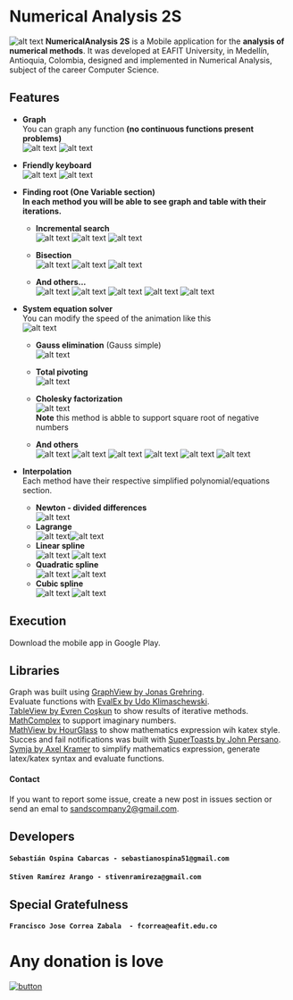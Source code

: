 # Numerical Analysis 2S
![alt text](https://2.bp.blogspot.com/-Ozib_ysz5Xc/Wy8g51A6b2I/AAAAAAAAEq4/BdGn5-6ILgsCUhQ6i0HQpBopHCzR69CQgCLcBGAs/s1600/home.png)
**NumericalAnalysis 2S** is a Mobile application for the **analysis of numerical methods**. It was developed at EAFIT University, in Medellín, Antioquia, Colombia, designed and implemented in Numerical Analysis, subject of the career Computer Science.

## Features

- **Graph**<br />
  You can graph any function **(no continuous functions present problems)**<br />
  ![alt text](https://3.bp.blogspot.com/-HuVfzGJ2huY/Wy_j3ZANZ2I/AAAAAAAAEr8/QYkwNpKXX0k35vqzuufJEYVQXzJRBCPZQCLcBGAs/s400/Screenshot_2018-06-24-13-11-12-901_com.example.sacrew.numericov4.png)  ![alt text](https://3.bp.blogspot.com/-rzxp9y0eZAA/Wy_j3cLLQmI/AAAAAAAAEsA/VgLmv0jWMOkFfLYpbprCVJTPM62xePeqwCLcBGAs/s400/Screenshot_2018-06-24-13-15-49-059_com.example.sacrew.numericov4.png)


- **Friendly keyboard** <br />
  ![alt text](https://4.bp.blogspot.com/-gm7xaUZL2AE/Wy_j3RTlWMI/AAAAAAAAEsE/JI5HDg8nLvwNEKSdVGAhMNH2ae0xpEdeQCLcBGAs/s400/Screenshot_2018-06-24-13-15-42-795_com.example.sacrew.numericov4.png)  ![alt text](https://2.bp.blogspot.com/-GwEVrBkl5tk/Wy_j3_L7ShI/AAAAAAAAEsI/BnclnyFALuAo8G62nnaOcKeLc9DvasL7ACLcBGAs/s400/Screenshot_2018-06-24-13-16-00-526_com.example.sacrew.numericov4.png)
 
- **Finding root (One Variable section)**<br />
  **In each method you will be able to see graph and table with their iterations.**<br />
  - **Incremental search** <br />
    ![alt text](https://2.bp.blogspot.com/-qg3DTMgWoaE/Wy_qE1i7oVI/AAAAAAAAEs0/x2PLeUXASYAlE-vd_GuyUV4nTIbWiLypACLcBGAs/s400/Screenshot_2018-06-24-13-50-49-785_com.example.sacrew.numericov4.png)  ![alt text](https://4.bp.blogspot.com/-R1sypqdsN_w/Wy_qExwgtNI/AAAAAAAAEsw/LvyjDp4Hs4MU29aTALzgjqg-pqc0KkS-ACLcBGAs/s400/Screenshot_2018-06-24-13-50-52-362_com.example.sacrew.numericov4.png) ![alt text](https://2.bp.blogspot.com/-tjbQLCxsFeU/Wy_qE14a9hI/AAAAAAAAEs4/dLXhaKNSUV08vsRC_CZa_KX_ur-4Dcm_gCLcBGAs/s400/Screenshot_2018-06-24-13-50-57-543_com.example.sacrew.numericov4.png)
    
  - **Bisection** <br />
    ![alt text](https://3.bp.blogspot.com/-gaqaNSDepo8/Wy_qF-ViOSI/AAAAAAAAEs8/o-84jtCHZW8DC30e4nTlJF8pRkDVJQbiwCLcBGAs/s400/Screenshot_2018-06-24-13-55-02-847_com.example.sacrew.numericov4.png)  ![alt text](https://3.bp.blogspot.com/-V9t_zPj9ENY/Wy_qGmaPq5I/AAAAAAAAEtI/1EHke-91XqU03EVG7cSCByYMK3mipLK9QCLcBGAs/s400/Screenshot_2018-06-24-13-55-17-908_com.example.sacrew.numericov4.png)  ![alt text](https://3.bp.blogspot.com/-eOYbgvSJQww/Wy_qGP_fx3I/AAAAAAAAEtA/QYEgIy6T7ZsUH2YK4-xXqM7-oUXHth1TgCLcBGAs/s400/Screenshot_2018-06-24-13-55-06-859_com.example.sacrew.numericov4.png)
  - **And others...** <br />
  ![alt text](https://1.bp.blogspot.com/-3Ris7RrcUl0/Wy_qGmhW8TI/AAAAAAAAEtM/BuBwcMbuwyEtgOK2FdYM1UxuBmlLpSzuQCLcBGAs/s400/Screenshot_2018-06-24-13-55-32-841_com.example.sacrew.numericov4.png) ![alt text](https://4.bp.blogspot.com/-BLZ-WqohAso/Wy_qHA5mUhI/AAAAAAAAEtQ/Ajvzrl5plWMK1YkilWiTkseKjbRb61CgwCLcBGAs/s400/Screenshot_2018-06-24-13-55-54-090_com.example.sacrew.numericov4.png) ![alt text](https://2.bp.blogspot.com/-pjqBujDNprw/Wy_qHaWGmqI/AAAAAAAAEtU/oo4xBErt3j8rD7ksr1uwuiivguNuGRzEwCLcBGAs/s400/Screenshot_2018-06-24-13-56-11-130_com.example.sacrew.numericov4.png) ![alt text](https://1.bp.blogspot.com/-CDUzANeb91k/Wy_qHlXlyxI/AAAAAAAAEtY/xurQR-ls4BkT8tiAvUw4bEj5n-EGfRXkwCLcBGAs/s400/Screenshot_2018-06-24-13-56-23-359_com.example.sacrew.numericov4.png) ![alt text](https://4.bp.blogspot.com/-eWzSRYULTH4/Wy_qHmoSruI/AAAAAAAAEtc/FStWp3MopY8Y0flySJvneVNt5ACWyY0rQCLcBGAs/s400/Screenshot_2018-06-24-13-56-40-953_com.example.sacrew.numericov4.png)
 
- **System equation solver** <br />
    You can modify the speed of the animation like this <br />
   ![alt text](https://2.bp.blogspot.com/-017PklU-FJI/WzAQXYvPfzI/AAAAAAAAEuM/Z_1MqrBeGAAVnEApaJZhnopCF13oxs5eACLcBGAs/s400/ezgif.com-video-to-gif.gif)
 
   - **Gauss elimination** (Gauss simple) <br /> ![alt text](https://3.bp.blogspot.com/-FcZQBYOLwkU/W0VR7go7ZeI/AAAAAAAAE1U/DYHtfHKKdbwDv03xha1Y3tCAg83b2-cdwCLcBGAs/s400/ezgif.com-video-to-gif.gif)

  - **Total pivoting** <br />![alt text](https://2.bp.blogspot.com/-VwsajFhsy08/W0VNLajWLvI/AAAAAAAAE0I/a5GipZBsIjwbZ6cS6Q2EDteDMIMf50oogCLcBGAs/s400/ezgif.com-video-to-gif%2B%25282%2529.gif)
  - **Cholesky factorization** <br />![alt text](https://4.bp.blogspot.com/-dKO6TEOUvew/W0VP1L3UIZI/AAAAAAAAE04/M96c-iCR20EQPy2rk2bwSzXIo8RCnCe4ACLcBGAs/s400/ezgif.com-video-to-gif%2B%25286%2529.gif)
  <br /> **Note** this method is abble to support square root of negative numbers
  - **And others** <br />![alt text](https://3.bp.blogspot.com/-MMnkAfjggNI/W0VMbp8jdRI/AAAAAAAAE0A/YxpazsIFQmIRpvP9POyCLnkQUZ9dt-_vACLcBGAs/s400/ezgif.com-video-to-gif%2B%25281%2529.gif)  ![alt text](https://1.bp.blogspot.com/-BCYRN5gXYXM/W0VPzVg2bNI/AAAAAAAAE0s/xlvElL4jVV4ul4c0jJL-I95IBtUXffaAACLcBGAs/s400/ezgif.com-video-to-gif%2B%25284%2529.gif)  ![alt text](https://4.bp.blogspot.com/-kxRXvLXCH0Q/W0VPzkMaghI/AAAAAAAAE00/rDn-nQuTj9gazevXMCAg0FfwJ6-PyodsQCLcBGAs/s400/ezgif.com-video-to-gif%2B%25285%2529.gif) ![alt text](https://4.bp.blogspot.com/-RDfIgbmZcNc/WzAZJdKekII/AAAAAAAAEwE/4NB40vo_xTYu840IXphhXs13Rq3oM3nBACLcBGAs/s400/Screenshot_2018-06-24-16-31-47-378_com.example.sacrew.numericov4.png) ![alt text](https://4.bp.blogspot.com/-1JAZtf39TRE/WzAZU8wmCuI/AAAAAAAAEwI/W9aO2bK--_wsjrzrA_moa63piuxRTeH-wCLcBGAs/s400/Screenshot_2018-06-24-16-32-12-577_com.example.sacrew.numericov4.png) ![alt text](https://4.bp.blogspot.com/-VckXZTKcl-0/WzAaReSnCLI/AAAAAAAAEwg/G8edI-Elu5YPFC1JBIR2JPOUUGIgmmxfgCLcBGAs/s400/Screenshot_2018-06-24-16-01-12-551_com.example.sacrew.numericov4.png)
  
- **Interpolation** <br />
  Each method have their respective simplified polynomial/equations section.
    - **Newton - divided differences**<br /> ![alt text](https://1.bp.blogspot.com/-G-FuY40hyP8/W0VYtG3SAyI/AAAAAAAAE1s/LkAa4C2sPH0OZBR_QNbKxzJfwofuchXVQCLcBGAs/s400/Screenshot_2018-07-10-19-55-55-556_com.example.sacrew.numericov4.png)
    - **Lagrange** <br /> ![alt text](https://3.bp.blogspot.com/-lo4jK2U-xwk/W0VYtStJH8I/AAAAAAAAE10/aX9jItVpX4IG52CvxdtjMipcOIAT8Ke6wCLcBGAs/s400/Screenshot_2018-07-10-19-56-03-963_com.example.sacrew.numericov4.png)![alt text](https://1.bp.blogspot.com/-ot2WdLrHSMI/W0VYteKb7bI/AAAAAAAAE1w/modool0msH09btfvnEmB74_AihRpfXTWQCLcBGAs/s400/Screenshot_2018-07-10-19-56-30-281_com.example.sacrew.numericov4.png)
    - **Linear spline** <br /> ![alt text](https://4.bp.blogspot.com/-BkJac9acjqo/W0VYuQtQrdI/AAAAAAAAE2A/S_YZrWmYJGMG1lN5bZDqFULYOiUqGOzcQCLcBGAs/s400/Screenshot_2018-07-10-20-05-32-403_com.example.sacrew.numericov4.png) ![alt text](https://1.bp.blogspot.com/-W2KoqQr8Es0/W0VYt9fZZ0I/AAAAAAAAE14/SlaS_aj9pD8dnu6bSQmAZ0IHmsbkaTowACLcBGAs/s400/Screenshot_2018-07-10-19-56-36-516_com.example.sacrew.numericov4.png)
    - **Quadratic spline** <br /> ![alt text](https://4.bp.blogspot.com/-QdbCKoBdw58/W0VYuhjys5I/AAAAAAAAE2E/cDZ2oHbO6As0C1XMwEYcFDaRcErrz-A6gCLcBGAs/s400/Screenshot_2018-07-10-20-05-41-404_com.example.sacrew.numericov4.png) ![alt text](https://2.bp.blogspot.com/-MsvqqpFQbBI/W0VYu9hLaRI/AAAAAAAAE2I/Io-5HZlXZXE5kkZJ4vIZNdNBJn93oW48QCLcBGAs/s400/Screenshot_2018-07-10-20-05-56-889_com.example.sacrew.numericov4.png)
    - **Cubic spline** <br /> ![alt text](https://4.bp.blogspot.com/-QlThJ99V13A/W0VYvHw8jzI/AAAAAAAAE2M/oZrFbFHa0dkji0ObYUbinN6jdqMt4NDugCLcBGAs/s400/Screenshot_2018-07-10-20-06-19-522_com.example.sacrew.numericov4.png) ![alt text](https://4.bp.blogspot.com/-Y7fw3r9v6K0/W0VYvV4Zd5I/AAAAAAAAE2Q/EIxHZ7cUWak6TFYHmi4fOFVNmE97PrJZQCLcBGAs/s400/Screenshot_2018-07-10-20-06-23-140_com.example.sacrew.numericov4.png)
## Execution
Download the mobile app in Google Play.

## Libraries
Graph was built using [GraphView by Jonas Grehring](http://www.android-graphview.org/).<br />
Evaluate functions with [EvalEx by Udo Klimaschewski](https://github.com/uklimaschewski/EvalEx). <br />
[TableView by Evren Coşkun](https://github.com/evrencoskun/TableView) to show results of iterative methods. <br />
[MathComplex](http://commons.apache.org/proper/commons-math/javadocs/api-3.6/org/apache/commons/math3/complex/Complex.html) to support imaginary numbers.<br />
[MathView by HourGlass](https://github.com/lingarajsankaravelu/Katex) to show mathematics expression wih katex style. <br />
Succes and fail notifications was built with [SuperToasts by John Persano](https://github.com/JohnPersano/SuperToasts). <br />
[Symja by Axel Kramer](https://github.com/axkr/symja_android_library) to simplify mathematics expression, generate latex/katex syntax and evaluate functions.


#### Contact
  If you want to report some issue, create a new post in issues section or send an emal to sandscompany2@gmail.com.
  
## Developers

#### `Sebastián Ospina Cabarcas - sebastianospina51@gmail.com`
#### `Stiven Ramírez Arango - stivenramireza@gmail.com`


## Special Gratefulness
#### `Francisco Jose Correa Zabala  - fcorrea@eafit.edu.co`

# Any donation is love
[![button](https://qph.fs.quoracdn.net/main-qimg-7feb81f45db5bd355683bc19b3c7ee00-c)](https://www.paypal.me/sandscompany)
